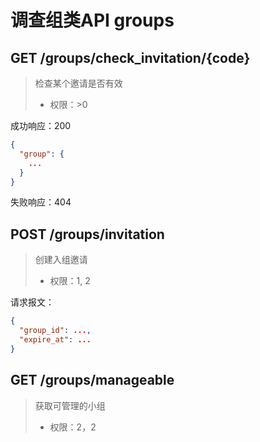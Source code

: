 # 调查组类API groups



## GET /groups/check_invitation/{code}

> 检查某个邀请是否有效
>
> - 权限：>0

成功响应：200

```json
{
  "group": {
    ...
  }
}
```



失败响应：404

## POST /groups/invitation

> 创建入组邀请
>
> - 权限：1, 2

请求报文：

```json
{
  "group_id": ...,
  "expire_at": ...
}
```

## GET /groups/manageable

> 获取可管理的小组
>
> - 权限：2，2